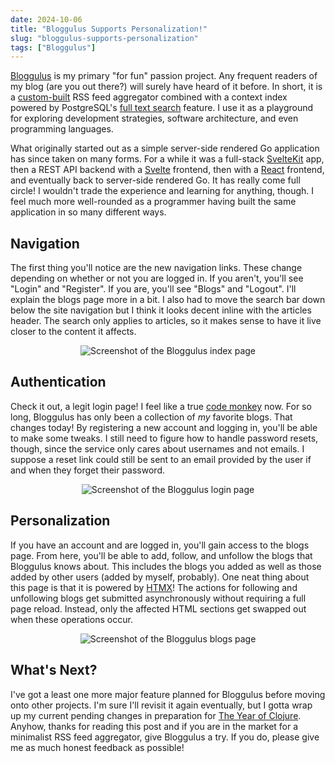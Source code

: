 ```yaml
---
date: 2024-10-06
title: "Bloggulus Supports Personalization!"
slug: "bloggulus-supports-personalization"
tags: ["Bloggulus"]
---
```


[Bloggulus](https://bloggulus.com/) is my primary "for fun" passion project.
Any frequent readers of my blog (are you out there?) will surely have heard of it before.
In short, it is a [custom-built](https://github.com/theandrew168/bloggulus) RSS feed aggregator combined with a context index powered by PostgreSQL's [full text search](https://www.postgresql.org/docs/current/textsearch.html) feature.
I use it as a playground for exploring development strategies, software architecture, and even programming languages.

What originally started out as a simple server-side rendered Go application has since taken on many forms.
For a while it was a full-stack [SvelteKit](https://kit.svelte.dev/) app, then a REST API backend with a [Svelte](https://svelte.dev/) frontend, then with a [React](https://react.dev/) frontend, and eventually back to server-side rendered Go.
It has really come full circle!
I wouldn't trade the experience and learning for anything, though.
I feel much more well-rounded as a programmer having built the same application in so many different ways.

## Navigation

The first thing you'll notice are the new navigation links.
These change depending on whether or not you are logged in.
If you aren't, you'll see "Login" and "Register".
If you are, you'll see "Blogs" and "Logout".
I'll explain the blogs page more in a bit.
I also had to move the search bar down below the site navigation but I think it looks decent inline with the articles header.
The search only applies to articles, so it makes sense to have it live closer to the content it affects.

<div style="display:flex;justify-content:center">
	<img style="max-width:400px" src="/images/20241006/index.webp" alt="Screenshot of the Bloggulus index page">
</div>

## Authentication

Check it out, a legit login page!
I feel like a true [code monkey](https://www.youtube.com/watch?v=-CuOMpoY96Y) now.
For so long, Bloggulus has only been a collection of _my_ favorite blogs.
That changes today!
By registering a new account and logging in, you'll be able to make some tweaks.
I still need to figure how to handle password resets, though, since the service only cares about usernames and not emails.
I suppose a reset link could still be sent to an email provided by the user if and when they forget their password.

<div style="display:flex;justify-content:center">
	<img style="max-width:400px" src="/images/20241006/login.webp" alt="Screenshot of the Bloggulus login page">
</div>

## Personalization

If you have an account and are logged in, you'll gain access to the blogs page.
From here, you'll be able to add, follow, and unfollow the blogs that Bloggulus knows about.
This includes the blogs you added as well as those added by other users (added by myself, probably).
One neat thing about this page is that it is powered by [HTMX](https://htmx.org/)!
The actions for following and unfollowing blogs get submitted asynchronously without requiring a full page reload.
Instead, only the affected HTML sections get swapped out when these operations occur.

<div style="display:flex;justify-content:center">
	<img style="max-width:400px" src="/images/20241006/blogs.webp" alt="Screenshot of the Bloggulus blogs page">
</div>

## What's Next?

I've got a least one more major feature planned for Bloggulus before moving onto other projects.
I'm sure I'll revisit it again eventually, but I gotta wrap up my current pending changes in preparation for [The Year of Clojure](/posts/2025-the-year-of-clojure/).
Anyhow, thanks for reading this post and if you are in the market for a minimalist RSS feed aggregator, give Bloggulus a try.
If you do, please give me as much honest feedback as possible!
